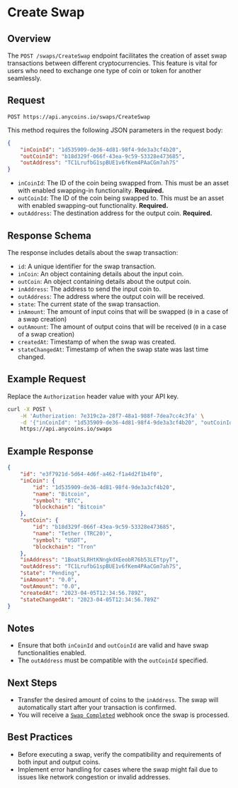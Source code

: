 # Create Swap

## Overview

The `POST /swaps/CreateSwap` endpoint facilitates the creation of asset swap transactions between different cryptocurrencies. This feature is vital for users who need to exchange one type of coin or token for another seamlessly.

## Request

```plaintext
POST https://api.anycoins.io/swaps/CreateSwap
```

This method requires the following JSON parameters in the request body:

```json
{
    "inCoinId": "1d535909-de36-4d81-98f4-9de3a3cf4b20",
    "outCoinId": "b18d329f-066f-43ea-9c59-53328e473685",
    "outAddress": "TC1LrufbG1spBUE1v6fKem4PAaCGm7ah7S"
}
```

- `inCoinId`: The ID of the coin being swapped from. This must be an asset with enabled swapping-in functionality. **Required.**
- `outCoinId`: The ID of the coin being swapped to. This must be an asset with enabled swapping-out functionality. **Required.**
- `outAddress`: The destination address for the output coin. **Required.**

## Response Schema

The response includes details about the swap transaction:

- `id`: A unique identifier for the swap transaction.
- `inCoin`: An object containing details about the input coin.
- `outCoin`: An object containing details about the output coin.
- `inAddress`: The address to send the input coin to.
- `outAddress`: The address where the output coin will be received.
- `state`: The current state of the swap transaction.
- `inAmount`: The amount of input coins that will be swapped (`0` in a case of a swap creation)
- `outAmount`: The amount of output coins that will be received (`0` in a case of a swap creation)
- `createdAt`: Timestamp of when the swap was created.
- `stateChangedAt`: Timestamp of when the swap state was last time changed.

## Example Request

Replace the `Authorization` header value with your API key.

```bash
curl -X POST \
    -H 'Authorization: 7e319c2a-28f7-48a1-988f-7dea7cc4c3fa' \
    -d '{"inCoinId": "1d535909-de36-4d81-98f4-9de3a3cf4b20", "outCoinId": "b18d329f-066f-43ea-9c59-53328e473685", "outAddress": "TC1LrufbG1spBUE1v6fKem4PAaCGm7ah7S"}'
    https://api.anycoins.io/swaps
```

## Example Response

```json
{
    "id": "e3f7921d-5d64-4d6f-a462-f1a4d2f1b4f0",
    "inCoin": {
        "id": "1d535909-de36-4d81-98f4-9de3a3cf4b20",
        "name": "Bitcoin",
        "symbol": "BTC",
        "blockchain": "Bitcoin"
    },
    "outCoin": {
        "id": "b18d329f-066f-43ea-9c59-53328e473685",
        "name": "Tether (TRC20)",
        "symbol": "USDT",
        "blockchain": "Tron"
    },
    "inAddress": "1BoatSLRHtKNngkdXEeobR76b53LETtpyT",
    "outAddress": "TC1LrufbG1spBUE1v6fKem4PAaCGm7ah7S",
    "state": "Pending",
    "inAmount": "0.0",
    "outAmount": "0.0",
    "createdAt": "2023-04-05T12:34:56.789Z",
    "stateChangedAt": "2023-04-05T12:34:56.789Z"
}
```

## Notes

- Ensure that both `inCoinId` and `outCoinId` are valid and have swap functionalities enabled.
- The `outAddress` must be compatible with the `outCoinId` specified.

## Next Steps

- Transfer the desired amount of coins to the `inAddress`. The swap will automatically start after your transaction is confirmed.
- You will receive a [`Swap Completed`](../webhooks/events/swap-completed.md) webhook once the swap is processed.

## Best Practices

- Before executing a swap, verify the compatibility and requirements of both input and output coins.
- Implement error handling for cases where the swap might fail due to issues like network congestion or invalid addresses.
